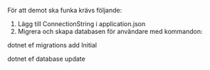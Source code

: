 För att demot ska funka krävs följande:
1. Lägg till ConnectionString i application.json
2. Migrera och skapa databasen för användare med kommandon:

dotnet ef migrations add Initial

dotnet ef database update

